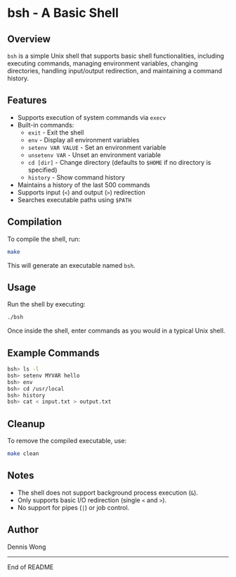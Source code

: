 # bsh - A Basic Shell

## Overview
`bsh` is a simple Unix shell that supports basic shell functionalities, including executing commands, managing environment variables, changing directories, handling input/output redirection, and maintaining a command history.

## Features
- Supports execution of system commands via `execv`
- Built-in commands:
  - `exit` - Exit the shell
  - `env` - Display all environment variables
  - `setenv VAR VALUE` - Set an environment variable
  - `unsetenv VAR` - Unset an environment variable
  - `cd [dir]` - Change directory (defaults to `$HOME` if no directory is specified)
  - `history` - Show command history
- Maintains a history of the last 500 commands
- Supports input (`<`) and output (`>`) redirection
- Searches executable paths using `$PATH`

## Compilation
To compile the shell, run:
```sh
make
```
This will generate an executable named `bsh`.

## Usage
Run the shell by executing:
```sh
./bsh
```
Once inside the shell, enter commands as you would in a typical Unix shell.

## Example Commands
```sh
bsh> ls -l
bsh> setenv MYVAR hello
bsh> env
bsh> cd /usr/local
bsh> history
bsh> cat < input.txt > output.txt
```

## Cleanup
To remove the compiled executable, use:
```sh
make clean
```

## Notes
- The shell does not support background process execution (`&`).
- Only supports basic I/O redirection (single `<` and `>`).
- No support for pipes (`|`) or job control.

## Author
Dennis Wong

---
End of README

